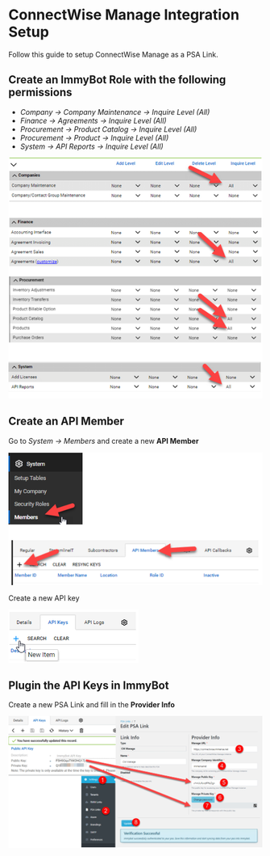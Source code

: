 # ConnectWise Manage Integration Setup

Follow this guide to setup ConnectWise Manage as a PSA Link.

## Create an ImmyBot Role with the following permissions

- *Company -> Company Maintenance -> Inquire Level (All)*
- *Finance -> Agreements -> Inquire Level (All)*
- *Procurement -> Product Catalog -> Inquire Level (All)*
- *Procurement -> Product -> Inquire Level (All)*
- *System -> API Reports -> Inquire Level (All)*

![](../.vuepress/images/2021-03-23-14-26-14.png)

## Create an API Member

Go to *System -> Members* and create a new **API Member**

![](../.vuepress/images/2021-03-23-14-28-30.png)

Create a new API key

![](../.vuepress/images/2021-03-23-14-43-35.png)

## Plugin the API Keys in ImmyBot

Create a new PSA Link and fill in the **Provider Info**

![](../.vuepress/images/2021-03-23-14-44-05.png)
